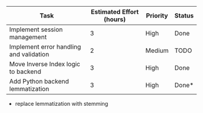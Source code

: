 | Task                                | Estimated Effort (hours) | Priority | Status   |
|-------------------------------------|--------------------------|----------|----------|
| Implement session management             | 3                        | High     | Done |
| Implement error handling and validation  | 2                        | Medium   | TODO |
| Move Inverse Index logic to backend      | 3                        | High     | Done |
| Add Python backend lemmatization         | 3                        | High     | Done*|

* replace lemmatization with stemming
